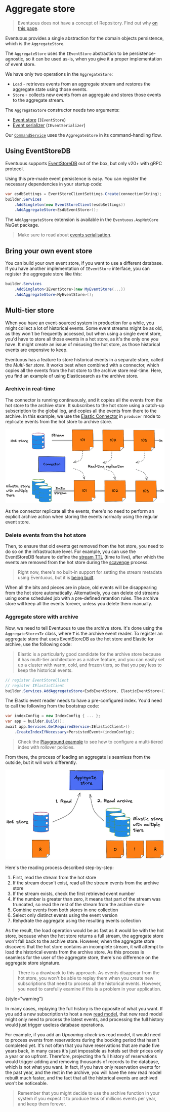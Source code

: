 # Aggregate store

> Eventuous does not have a concept of Repository. Find out why [on this page](Persistence.topic).

Eventuous provides a single abstraction for the domain objects persistence, which is the `AggregateStore`.

The `AggregateStore` uses the `IEventStore` abstraction to be persistence-agnostic, so it can be used as-is, when you give it a proper implementation of event store.

We have only two operations in the `AggregateStore`:
- `Load` - retrieves events from an aggregate stream and restores the aggregate state using those events.
- `Store` - collects new events from an aggregate and stores those events to the aggregate stream.

The `AggregateStore` constructor needs two arguments:
- [Event store](Event-store.md) (`IEventStore`)
- [Event serializer](Serialisation.md) (`IEventSerializer`)

Our [`CommandService`](Command-service.md) uses the `AggregateStore` in its command-handling flow.

## Using EventStoreDB

Eventuous supports [EventStoreDB](https://eventstore.com) out of the box, but only v20+ with gRPC protocol.

Using this pre-made event persistence is easy. You can register the necessary dependencies in your startup code:

```c#
var esdbSettings = EventStoreClientSettings.Create(connectionString);
builder.Services
    .AddSingleton(new EventStoreClient(esdbSettings))
    .AddAggregateStore<EsdbEventStore>();
```

The `AddAggregateStore` extension is available in the `Eventuous.AspNetCore` NuGet package.

> Make sure to read about [events serialisation](Serialisation.md).

## Bring your own event store

You can build your own event store, if you want to use a different database. If you have another implementation of `IEventStore` interface, you can register the aggregate store like this:

```c#
builder.Services
    .AddSingleton<IEventStore>(new MyEventStore(...))
    .AddAggregateStore<MyEventStore>();
```

## Multi-tier store

When you have an event-sourced system in production for a while, you might collect a lot of historical events. Some event streams might be as old, as they won't be frequently accessed, but when using a single event store, you'd have to store all those events in a hot store, as it's the only one you have. It might create an issue of misusing the hot store, as those historical events are expensive to keep.

Eventuous has a feature to store historical events in a separate store, called the _Multi-tier store_. It works best when combined with a connector, which copies all the events from the hot store to the archive store real-time. Here, you find an example of using Elasticsearch as the archive store.

### Archive in real-time

The connector is running continuously, and it copies all the events from the hot store to the archive store. It subscribes to the hot store using a catch-up subscription to the global log, and copies all the events from there to the archive. In this example, we use the [Elastic Connector](../../connector/sinks/elasticsearch) in `producer` mode to replicate events from the hot store to archive store.

![Replication process](images/replication.png)

As the connector replicate all the events, there's no need to perform an explicit archive action when storing the events normally using the regular event store.

### Delete events from the hot store

Then, to ensure that old events get removed from the hot store, you need to do so on the infrastructure level. For example, you can use the EventStoreDB feature to define the [stream TTL](https://developers.eventstore.com/server/v21.10/streams.html#stream-metadata) (time to live), after which the events are removed from the hot store during the [scavenge](https://developers.eventstore.com/server/v21.10/operations.html#scavenging-events) process.

> Right now, there's no built-in support for setting the stream metadata using Eventuous, but it is [being built](https://github.com/Eventuous/eventuous/issues/85).

When all the bits and pieces are in place, old events will be disappearing from the hot store automatically. Alternatively, you can delete old streams using some scheduled job with a pre-defined retention rules. The archive store will keep all the events forever, unless you delete them manually.

### Aggregate store with archive

Now, we need to tell Eventuous to use the archive store. It's done using the `AggregateStore<T>` class, where `T` is the archive event reader. To register an aggregate store that uses EventStoreDB as the hot store and Elastic for archive, use the following code:

> Elastic is a particularly good candidate for the archive store because it has multi-tier architecture as a native feature, and you can easily set up a cluster with warm, cold, and frozen tiers, so that you pay less to keep the historical events.

```c#
// register EventStoreClient
// register IElasticClient
builder.Services.AddAggregateStore<EsdbEventStore, ElasticEventStore>();
```

The Elastic event reader needs to have a pre-configured index. You'd need to call the following from the bootstrap code:

```c#
var indexConfig = new IndexConfig { ... };
var app = builder.Build();
await app.Services.GetRequiredService<IElasticClient>()
    .CreateIndexIfNecessary<PersistedEvent>(indexConfig);
```

> Check the [Playground example](https://github.com/Eventuous/eventuous/blob/f1ccb4175c9c951c7471c6f296faf9c5262ee344/src/Experimental/src/ElasticPlayground/ConfigureElastic.cs) to see how to configure a multi-tiered index with rollover policies.

From there, the process of loading an aggregate is seamless from the outside, but it will work differently.

![Reading from two stores](images/reading.png)

Here's the reading process described step-by-step:
1) First, read the stream from the hot store
2) If the stream doesn't exist, read all the stream events from the archive store
3) If the stream exists, check the first retrieved event number
4) If the number is greater than zero, it means that part of the stream was truncated, so read the rest of the stream from the archive store
5) Combine events from both stores in one collection
6) Select only distinct events using the event version
7) Rehydrate the aggregate using the resulting events collection

As the result, the load operation would be as fast as it would be with the hot store, because when the hot store returns a full stream, the aggregate store won't fall back to the archive store. However, when the aggregate store discovers that the hot store contains an incomplete stream, it will attempt to load the historical events from the archive store. As this process is seamless for the user of the aggregate store, there's no difference on the aggregate store signature.

> There is a drawback to this approach. As events disappear from the hot store, you won't be able to replay them when you create new subscriptions that need to process all the historical events. However, you need to carefully examine if this is a problem in your application.
> 
{style="warning"}

In many cases, replaying the full history is the opposite of what you want. If you add a new subscription to host a new [read model](../../read-models), that new read model might only need to process the latest events, and processing the full history would just trigger useless database operations.

For example, if you add an _Upcoming check-ins_ read model, it would need to process events from reservations during the booking period that hasn't completed yet. It's not often that you have reservations that are made five years back, in many cases it's just impossible as hotels set their prices only a year or so upfront. Therefore, projecting the full history of reservations would trigger adding and removing thousands of records to the database, which is not what you want. In fact, if you have only reservation events for the past year, and the rest in the archive, you will have the new read model rebuilt much faster, and the fact that all the historical events are archived won't be noticeable.

> Remember that you might decide to use the archive function in your system if you expect it to produce tens of millions events per year, and keep them forever.

